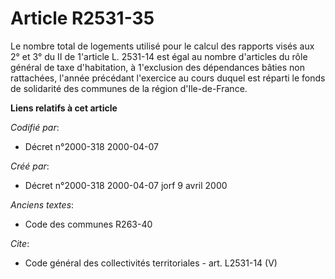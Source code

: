 # Article R2531-35

Le nombre total de logements utilisé pour le calcul des rapports visés aux 2° et 3° du II de 1'article L. 2531-14 est égal au
nombre d'articles du rôle général de taxe d'habitation, à 1'exclusion des dépendances bâties non rattachées, l'année
précédant l'exercice au cours duquel est réparti le fonds de solidarité des communes de la région d'Ile-de-France.

**Liens relatifs à cet article**

_Codifié par_:

  - Décret n°2000-318 2000-04-07

_Créé par_:

  - Décret n°2000-318 2000-04-07 jorf 9 avril 2000

_Anciens textes_:

  - Code des communes R263-40

_Cite_:

  - Code général des collectivités territoriales - art. L2531-14 (V)
